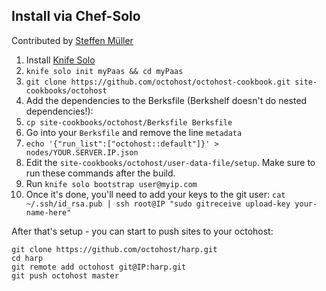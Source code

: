 ## Install via Chef-Solo

Contributed by [Steffen Müller](https://github.com/steffenmllr)

1. Install [Knife Solo](http://matschaffer.github.io/knife-solo/)
2. `knife solo init myPaas && cd myPaas`
3. `git clone https://github.com/octohost/octohost-cookbook.git site-cookbooks/octohost`
4. Add the dependencies to the Berksfile (Berkshelf doesn't do nested dependencies!):
5. `cp site-cookbooks/octohost/Berksfile Berksfile`
6. Go into your `Berksfile` and remove the line `metadata`
7. `echo '{"run_list":["octohost::default"]}' > nodes/YOUR.SERVER.IP.json`
8. Edit the `site-cookbooks/octohost/user-data-file/setup`. Make sure to run these commands after the build.
9. Run `knife solo bootstrap user@myip.com`
10. Once it's done, you'll need to add your keys to the git user: `cat ~/.ssh/id_rsa.pub | ssh root@IP "sudo gitreceive upload-key your-name-here"`

After that's setup - you can start to push sites to your octohost:

```
git clone https://github.com/octohost/harp.git
cd harp
git remote add octohost git@IP:harp.git
git push octohost master
```
